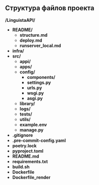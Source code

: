 ## Структура файлов проекта

**/LinguistaAPI/**  <!--- Директория с исходным кодом бэкенда --->
  - **README/** <!--- Директория с файлами описания проекта --->
    - **structure.md** <!--- Описание структуры файлов репозитория --->
    - **deploy.md** <!--- Инструкция по развёртыванию проекта на reg.ru --->
    - **runserver_local.md** <!--- Инструкция по локальному развёртыванию проекта --->
  - **infra/** <!--- Deploy stuff --->
  - **src/** <!--- Директория с исходным кодом бэкенда --->
      - **appi/** <!--- Директория с api --->
      - **apps/** <!--- Директория с приложениями --->
      - **config/** <!--- Конфигурация проекта --->
        - **components/** <!--- Модули настроек Django --->
        - **settings.py** <!--- Настройки Django --->
        - **urls.py** <!--- Маршрутизация URL --->
        - **wsgi.py** <!--- Точка входа для WSGI-сервера --->
        - **asgi.py** <!--- Точка входа для ASGI-сервера --->
      - **library/** <!--- Код для работы с другими API, системами и т.д. --->
      - **logs/** <!--- Директория с логами --->
      - **tests/** <!--- Директория с тестами --->
      - **utils/** <!--- Вспомогательный код --->
    - **example.env** <!--- Пример заполнения файла окружения .env --->
    - **manage.py** <!--- Управляющий скрипт Django --->
  - **.gitignore** <!--- Перечень файлов и директорий, не входящих в репозиторий --->
  - **.pre-commit-config.yaml** <!--- Конфигурация хуков прекоммита --->
  - **poetry.lock** <!--- Технический файл poetry --->
  - **pyproject.toml** <!--- Перечень зависимостей poetry --->
  - **README.md** <!--- Файл-навигатор, описание проекта --->
  - **requirements.txt** <!--- Перечень зависимостей txt --->
  - **build.sh** <!--- Bash-скрипт билда --->
  - **Dockerfile** <!--- Docker-скрипт билда --->
  - **Dockerfile_render** <!--- Docker-скрипт билда для render --->
